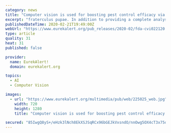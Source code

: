 ```yaml
---
category: news
title: "Computer vision is used for boosting pest control efficacy via sterile insect technique"
excerpt: "fraterculus pupae. In addition to providing a complete analysis of various physical and biochemical properties of the pupae, the device also functions as a computer vision system, a type of artificial intelligence that extracts data from images by simulating human vision. \"It generates data and graphics that help monitor pupa quality over time ..."
publishedDateTime: 2020-02-21T19:49:00Z
webUrl: "https://www.eurekalert.org/pub_releases/2020-02/fda-cvi022120.php"
type: article
quality: 31
heat: 31
published: false

provider:
  name: EurekAlert!
  domain: eurekalert.org

topics:
  - AI
  - Computer Vision

images:
  - url: "https://www.eurekalert.org/multimedia/pub/web/225025_web.jpg"
    width: 720
    height: 1280
    title: "Computer vision is used for boosting pest control efficacy via sterile insect technique"

secured: "85IwgQ8yS+/eHzk3lNch8EkXSJSqRCx96bGEJkVxsndO/nnOwg5OX4cT3x75dGEk4l7BSsIhtUzKbreffT6MZnlV7aL+dvaRHYetnwS1pCvLLhmuTRpghXgqMwH9XEBzlaHvvBmI9aL+P0nimOFsDbOo07CU+yr6KgEZQ1bz1hgzzdpXgV0tRCPGHEHQF+DnqnDDWvpBlvgYkC/QIVxp8NI+iMtVr87l9RMHvOEmWPDYfHbz1MHHSSU3bTZsBPIGwD96Lb1sIOseZ3pGzPph8EHpgR6BLtLeOhID0O1BlDrAgh6HWVSB7P2w7gKPTYDZvAMulLqeyztrlhoDb6tp6zrURdlqX/2S3whKjfKXi2ar6Z0KrmefwHb+pvUQ/66QVCufvb3LvYB7wGqXCCepiVai0wVay4tE1PZolXO1EmdxbuwjmWobDSnyw3c6gQFKNxFlta1ZsF6o3qv4wrRaaicEURaRoRApFlYJcUm4sz8=;kOjqx5KUtZaZ0TqmmS3m3Q=="
---
```


